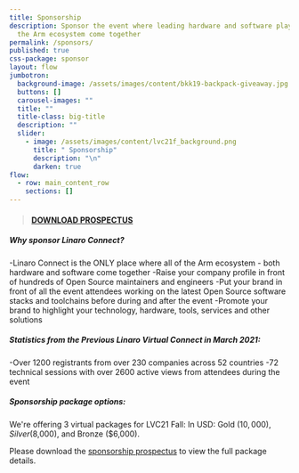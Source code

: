 ```yaml
---
title: Sponsorship
description: Sponsor the event where leading hardware and software players in
  the Arm ecosystem come together
permalink: /sponsors/
published: true
css-package: sponsor
layout: flow
jumbotron:
  background-image: /assets/images/content/bkk19-backpack-giveaway.jpg
  buttons: []
  carousel-images: ""
  title: ""
  title-class: big-title
  description: ""
  slider:
    - image: /assets/images/content/lvc21f_background.png
      title: " Sponsorship"
      description: "\n"
      darken: true
flow:
  - row: main_content_row
    sections: []
---
```

> #### **[DOWNLOAD PROSPECTUS](https://drive.google.com/file/d/1Owb_Eej-ZRRBXnth_9IdBh-UStV7EzqL/view?usp=sharing)**

##### **Why sponsor Linaro Connect?**

\-Linaro Connect is the ONLY place where all of the Arm ecosystem - both hardware and software come together -Raise your company profile in front of hundreds of Open Source maintainers and engineers -Put your brand in front of all the event attendees working on the latest Open Source software stacks and toolchains before during and after the event
-Promote your brand to highlight your technology, hardware, tools, services and other solutions

##### **Statistics from the Previous Linaro Virtual Connect in March 2021:** 

\-Over 1200 registrants from over 230 companies across 52 countries  -72 technical sessions with over 2600 active views from attendees during the event

##### **Sponsorship package options:** 

We're offering 3 virtual packages for LVC21 Fall: In USD: Gold ($10,000), Silver ($8,000), and Bronze ($6,000).

Please download the [sponsorship prospectus](https://drive.google.com/file/d/127iikK8vK7UtHb9mVdAHS_ItwDvwPwRO/view?usp=sharing) to view the full package details.